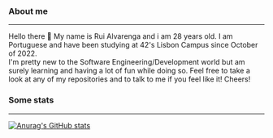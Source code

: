 ### About me
___

Hello there 👋 My name is Rui Alvarenga and i am 28 years old. I am Portuguese and have been studying at 42's Lisbon Campus since October of 2022.  
I'm pretty new to the Software Engineering/Development world but am surely learning and having a lot of fun while doing so. Feel free to take a look at any of my repositories and to talk to me if you feel like it! Cheers!

### Some stats
___

[![Anurag's GitHub stats](https://readme-stats.jonas-bernard.dev/api?username=RuiAlvarenga&show_icons=true&theme=radical)](https://github.com/anuraghazra/github-readme-stats)
